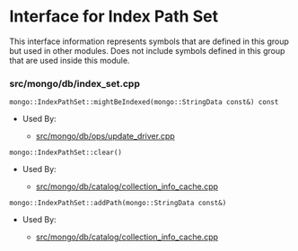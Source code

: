 
# Interface for Index Path Set
This interface information represents symbols that are defined in this group but used in other modules.  Does not include symbols defined in this group that are used inside this module.

### src/mongo/db/index\_set.cpp

<div></div>

    mongo::IndexPathSet::mightBeIndexed(mongo::StringData const&) const

- Used By:

    - [src/mongo/db/ops/update\_driver.cpp](../../../../core\_query\_system/update\_system)

<div></div>

    mongo::IndexPathSet::clear()

- Used By:

    - [src/mongo/db/catalog/collection\_info\_cache.cpp](../../../../storage/storage\_layer\_structure)

<div></div>

    mongo::IndexPathSet::addPath(mongo::StringData const&)

- Used By:

    - [src/mongo/db/catalog/collection\_info\_cache.cpp](../../../../storage/storage\_layer\_structure)
